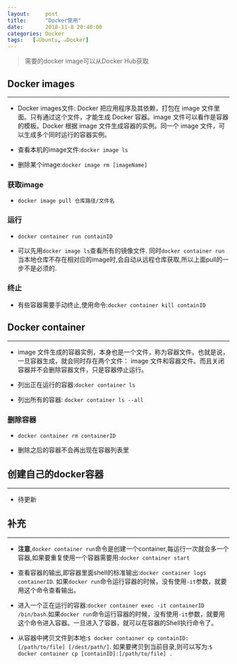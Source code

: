 ```yaml
---
layout:     post
title:      "Docker使用"
date:       2018-11-8 20:40:00
categories: Docker
tags:   [๑Ubuntu, ๑Docker]
---
```


> 需要的docker image可以从Docker Hub获取

## Docker images
---

- Docker images文件: Docker 把应用程序及其依赖，打包在 image 文件里面。只有通过这个文件，才能生成 Docker 容器。image 文件可以看作是容器的模板。Docker 根据 image 文件生成容器的实例。同一个 image 文件，可以生成多个同时运行的容器实例。

- 查看本机的image文件:`docker image ls`

- 删除某个image:`docker image rm [imageName]`

### 获取image

- `docker image pull 仓库路径/文件名`

### 运行

- `docker container run containID`

- 可以先用`docker image ls`查看所有的镜像文件. 同时`docker container run`当本地仓库不存在相对应的image时,会自动从远程仓库获取,所以上面pull的一步不是必须的.

### 终止

- 有些容器需要手动终止,使用命令:`docker container kill containID`

## Docker container
---

- image 文件生成的容器实例，本身也是一个文件，称为容器文件。也就是说，一旦容器生成，就会同时存在两个文件： image 文件和容器文件。而且关闭容器并不会删除容器文件，只是容器停止运行。

- 列出正在运行的容器:`docker container ls`

- 列出所有的容器: `docker container ls --all`

### 删除容器

- `docker container rm containerID`

- 删除之后的容器不会再出现在容器列表里

## 创建自己的docker容器
---

- 待更新

## 补充
---

- **注意**,`docker container run`命令是创建一个container,每运行一次就会多一个容器,如果要重复使用一个容器需要用:`docker container start`

- 查看容器的输出,即容器里面shell的标准输出:`docker container logs containerID`. 如果`docker run`命令运行容器的时候，没有使用`-it`参数，就要用这个命令查看输出。

- 进入一个正在运行的容器:`docker container exec -it containerID /bin/bash`.如果`docker run`命令运行容器的时候，没有使用`-it`参数，就要用这个命令进入容器。一旦进入了容器，就可以在容器的Shell执行命令了。

- 从容器中拷贝文件到本地:`$ docker container cp containID:[/path/to/file] [/dest/path/]`. 如果要拷贝到当前目录,则可以写为:`$ docker container cp [containID]:[/path/to/file] .`
